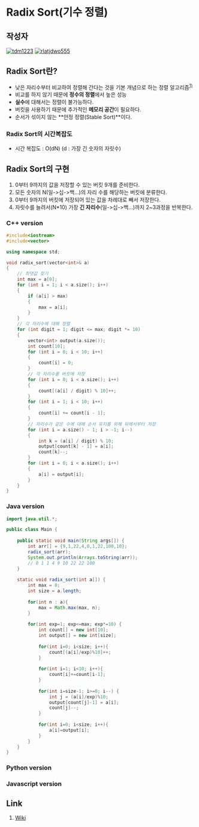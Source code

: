 # **Radix Sort(기수 정렬)**

## 작성자
[![tdm1223](https://avatars1.githubusercontent.com/u/21440957?s=100&v=4)](https://github.com/tdm1223)
[![rlatjdwo555](https://avatars0.githubusercontent.com/u/28692938?s=100&v=4)](https://github.com/rlatjdwo555)

## Radix Sort란?
- 낮은 자리수부터 비교하여 정렬해 간다는 것을 기본 개념으로 하는 정렬 알고리즘<sup>[1)](#ref)</sup>
- 비교를 하지 않기 때문에 **정수의 정렬**에서 높은 성능
- **실수**에 대해서는 정렬이 불가능하다.
- 버킷을 사용하기 때문에 추가적인 **메모리 공간**이 필요하다.
- 순서가 섞이지 않는 **안정 정렬(Stable Sort)**이다.

### Radix Sort의 시간복잡도
- 시간 복잡도 : O(dN) (d : 가장 긴 숫자의 자릿수)

## Radix Sort의 구현
1. 0부터 9까지의 값을 저장할 수 있는 버킷 9개를 준비한다.
2. 모든 숫자의 N(일->십->백...)의 자리 수를 해당하는 버킷에 분류한다. 
3. 0부터 9까지의 버킷에 저장되어 있는 값을 차례대로 빼서 저장한다.
4. 자릿수를 늘려서(N*10) 가장 **긴 자리수**(일->십->백...)까지 2~3과정을 반복한다.

### C++ version
```cpp
#include<iostream>
#include<vector>

using namespace std;

void radix_sort(vector<int>& a)
{
	// 최댓값 찾기
	int max = a[0];
	for (int i = 1; i < a.size(); i++)
	{
		if (a[i] > max)
		{
			max = a[i];
		}
	}
	// 각 자리수에 대해 정렬
	for (int digit = 1; digit <= max; digit *= 10)
	{
		vector<int> output(a.size());
		int count[10];
		for (int i = 0; i < 10; i++)
		{
			count[i] = 0;
		}
		// 각 자리수를 버킷에 저장
		for (int i = 0; i < a.size(); i++)
		{
			count[(a[i] / digit) % 10]++;
		}
		for (int i = 1; i < 10; i++)
		{
			count[i] += count[i - 1];
		}
		// 자리수가 같은 수에 대해 순서 유지를 위해 뒤에서부터 저장
		for (int i = a.size() - 1; i > -1; i--)
		{
			int k = (a[i] / digit) % 10;
			output[count[k] - 1] = a[i];
			count[k]--;
		}
		for (int i = 0; i < a.size(); i++)
		{
			a[i] = output[i];
		}
	}
}
```

### Java version
``` java
import java.util.*;

public class Main {
    
    public static void main(String args[]) {
		int arr[] = {9,1,22,4,0,1,22,100,10};
		radix_sort(arr);
		System.out.println(Arrays.toString(arr));
		// 0 1 1 4 9 10 22 22 100 
    }
    
    static void radix_sort(int a[]) {
        int max = 0;  
        int size = a.length;
        
        for(int n : a){
        	max = Math.max(max, n);
        }
        
        for(int exp=1; exp<=max; exp*=10) {
            int count[] = new int[10];
            int output[] = new int[size];
            
            for(int i=0; i<size; i++){
            	count[(a[i]/exp)%10]++;
            }
            
            for(int i=1; i<10; i++){
            	count[i]+=count[i-1];
            }
            
            for(int i=size-1; i>=0; i--) {
                int j = (a[i]/exp)%10;
                output[count[j]-1] = a[i];
                count[j]--;
            }
            
            for(int i=0; i<size; i++){
            	a[i]=output[i];
            }
        }
    }
}
```

### Python version

### Javascript version

## Link
<a id = "ref">

1. [Wiki](https://en.wikipedia.org/wiki/Radix_sort)

</a>
